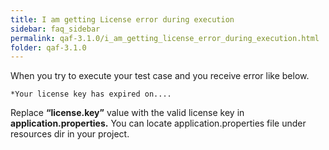 ```yaml
---
title: I am getting License error during execution
sidebar: faq_sidebar
permalink: qaf-3.1.0/i_am_getting_license_error_during_execution.html
folder: qaf-3.1.0
---
```


When you try to execute your test case and you receive error like below.

    *Your license key has expired on....

Replace **“license.key”** value with the valid license key in **application.properties.** You can locate application.properties file under resources dir in your project.
